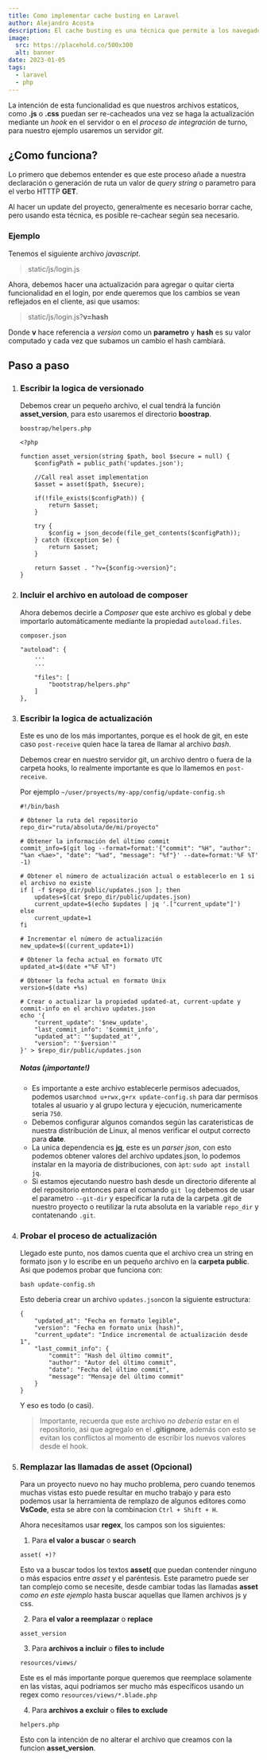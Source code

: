```yaml
---
title: Como implementar cache busting en Laravel
author: Alejandro Acosta
description: El cache busting es una técnica que permite a los navegadores recargar los archivos estáticos de manera dinámica, lo que reduce considerablemente el tiempo de carga de páginas web.
image:
  src: https://placehold.co/500x300
  alt: banner
date: 2023-01-05
tags:
  - laravel
  - php
---
```


La intención de esta funcionalidad es que nuestros archivos estaticos, como **.js** o **.css** puedan ser re-cacheados una vez se haga la actualización mediante un _hook_ en el servidor o en el _proceso de integración_ de turno, para nuestro ejemplo usaremos un servidor _git_.

## ¿Como funciona?

Lo primero que debemos entender es que este proceso añade a nuestra declaración o generación de ruta un valor de _query string_ o parametro para el verbo HTTTP **GET**.

Al hacer un update del proyecto, generalmente es necesario borrar cache, pero usando esta técnica, es posible re-cachear según sea necesario.

### Ejemplo

Tenemos el siguiente archivo _javascript_.

> static/js/login.js

Ahora, debemos hacer una actualización para agregar o quitar cierta funcionalidad en el login, por ende queremos que los cambios se vean reflejados en el cliente, asi que usamos:

> static/js/login.js?**v=hash**

Donde **v** hace referencia a _version_ como un **parametro** y **hash** es su valor computado y cada vez que subamos un cambio el hash cambiará.

## Paso a paso

1.  ### Escribir la logica de versionado

    Debemos crear un pequeño archivo, el cual tendrá la función **asset_version**, para esto usaremos el directorio **boostrap**.

    `boostrap/helpers.php`

        <?php

        function asset_version(string $path, bool $secure = null) {
            $configPath = public_path('updates.json');

            //Call real asset implementation
            $asset = asset($path, $secure);

            if(!file_exists($configPath)) {
                return $asset;
            }

            try {
                $config = json_decode(file_get_contents($configPath));
            } catch (Exception $e) {
                return $asset;
            }

            return $asset . "?v={$config->version}";
        }

2.  ### Incluir el archivo en autoload de composer

    Ahora debemos decirle a _Composer_ que este archivo es global y debe importarlo automáticamente mediante la propiedad `autoload.files`.

    `composer.json`

        "autoload": {
            ...
            ...

            "files": [
                "bootstrap/helpers.php"
            ]
        },

3.  ### Escribir la logica de actualización

    Este es uno de los más importantes, porque es el hook de git, en este caso `post-receive` quien hace la tarea de llamar al archivo _bash_.

    Debemos crear en nuestro servidor git, un archivo dentro o fuera de la carpeta hooks, lo realmente importante es que lo llamemos en `post-receive`.

    Por ejemplo `~/user/proyects/my-app/config/update-config.sh`

        #!/bin/bash

        # Obtener la ruta del repositorio
        repo_dir="ruta/absoluta/de/mi/proyecto"

        # Obtener la información del último commit
        commit_info=$(git log --format=format:'{"commit": "%H", "author": "%an <%ae>", "date": "%ad", "message": "%f"}' --date=format:'%F %T' -1)

        # Obtener el número de actualización actual o establecerlo en 1 si el archivo no existe
        if [ -f $repo_dir/public/updates.json ]; then
            updates=$(cat $repo_dir/public/updates.json)
            current_update=$(echo $updates | jq '.["current_update"]')
        else
            current_update=1
        fi

        # Incrementar el número de actualización
        new_update=$((current_update+1))

        # Obtener la fecha actual en formato UTC
        updated_at=$(date +"%F %T")

        # Obtener la fecha actual en formato Unix
        version=$(date +%s)

        # Crear o actualizar la propiedad updated-at, current-update y commit-info en el archivo updates.json
        echo '{
            "current_update": '$new_update',
            "last_commit_info": '$commit_info',
            "updated_at": "'$updated_at'",
            "version": "'$version'"
        }' > $repo_dir/public/updates.json

    ##### Notas (¡importante!)

    - Es importante a este archivo establecerle permisos adecuados, podemos usar`chmod u+rwx,g+rx update-config.sh` para dar permisos totales al usuario y al grupo lectura y ejecución, numericamente seria `750`.
    - Debemos configurar algunos comandos según las carateristicas de nuestra distribución de Linux, al menos verificar el
      output correcto para **date**.
    - La unica dependencia es [**jq**](https://jqlang.github.io/jq/), este es un _parser json_, con esto podemos obtener valores del archivo updates.json,
      lo podemos instalar en la mayoria de distribuciones, con `àpt`: `sudo apt install jq`.
    - Si estamos ejecutando nuestro bash desde un directorio diferente al del repositorio entonces para el comando `git log`
      debemos de usar el parametro `--git-dir` y especificar la ruta de la carpeta .git de nuestro proyecto o reutilizar la ruta
      absoluta en la variable `repo_dir` y contatenando `.git`.

4.  ### Probar el proceso de actualización

    Llegado este punto, nos damos cuenta que el archivo crea un string en formato json y lo escribe en un pequeño archivo en la **carpeta public**. Asi que podemos probar que funciona con:

    `bash update-config.sh`

    Esto deberia crear un archivo `updates.json`con la siguiente estructura:

        {
            "updated_at": "Fecha en formato legible",
            "version": "Fecha en formato unix (hash)",
            "current_update": "Indice incremental de actualización desde 1",
            "last_commit_info": {
                "commit": "Hash del último commit",
                "author": "Autor del último commit",
                "date": "Fecha del último commit",
                "message": "Mensaje del último commit"
            }
        }

    Y eso es todo (o casi).

    > Importante, recuerda que este archivo _no debería_ estar en el repositorio, asi que agregalo en el **.gitignore**, además con esto se evitan los conflictos al momento de escribir los nuevos valores desde el hook.

5.  ### Remplazar las llamadas de asset (Opcional)

    Para un proyecto nuevo no hay mucho problema, pero cuando tenemos muchas vistas esto puede resultar en mucho trabajo y para esto podemos usar la herramienta de remplazo de algunos editores como **VsCode**, esta se abre con la combinacion `Ctrl + Shift + H`.

    Ahora necesitamos usar **regex**, los campos son los siguientes:

    1. Para **el valor a buscar** o **search**

    `asset( +)?`

    Esto va a buscar todos los textos **asset(** que puedan contender ninguno o más espacios entre _asset_ y el paréntesis. Este parametro puede ser tan complejo como se necesite, desde cambiar todas las llamadas **asset** _como en este ejemplo_ hasta buscar aquellas que llamen archivos js y css.

    2. Para **el valor a reemplazar** o **replace**

    `asset_version`

    3. Para **archivos a incluir** o **files to include**

    `resources/views/`

    Este es el más importante porque queremos que reemplace solamente en las vistas, aqui podriamos ser mucho más específicos usando un regex como `resources/views/*.blade.php`

    4. Para **archivos a excluir** o **files to exclude**

    `helpers.php`

    Esto con la intención de no alterar el archivo que creamos con la funcion **asset_version**.
